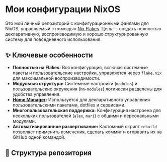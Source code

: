 # Мои конфигурации NixOS

Это мой личный репозиторий с конфигурационными файлами для NixOS, управляемый с помощью [Nix Flakes](https://nixos.wiki/wiki/Flakes). Цель — создать полностью декларативную, воспроизводимую и хорошо структурированную систему для повседневного использования.

## ✨ Ключевые особенности

*   **Полностью на Flakes:** Вся конфигурация, включая системные пакеты и пользовательские настройки, управляется через `flake.nix` для максимальной воспроизводимости.
*   **Модульная структура:** Системные настройки (`modules`) и пользовательские окружения (`hm-modules`) логически разделены для удобства управления.
*   **[Home Manager](https://github.com/nix-community/home-manager):** Используется для декларативного управления пользовательскими пакетами, dotfiles и сервисами.
*   **Многопользовательская поддержка:** Конфигурация настроена для нескольких пользователей (`alex`, `mari`) с общими и персональными модулями.
*   **Автоматизированное развертывание:** Кастомный скрипт `rebuild` позволяет применить изменения, сделать коммит и отправить их на GitHub одной командой.

## 📂 Структура репозитория


